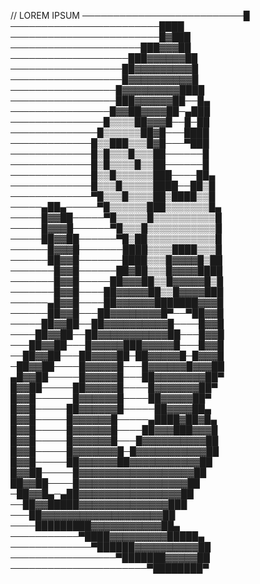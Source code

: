 // LOREM IPSUM
──────────────────────────█
────────────────────────████
────────────────────────█▓███
─────────────────────███▓▓▓██
───────────────────███▓▓▓▓▓▓██
──────────────────██▓▓▓▓▓▓▓▓▓█
──────────────────█▓▓▓▓▓▓▓▓▓▓█ 
─────────────────█▓▓▓▓▓▓▓▓▓████
─────────────────███▓▓▓▓▓▓██──█▄
────────────────█▓▓██▓▓▓▓██─▄███
───────────────█▒▒▒▒██▓▓▓█──█─██
──────────────█▒▒▒▒▒▒██▓█───████
─────────────█▒▒███▒▒▒█▓█───▀███
─────────────█▒█▒▒▒█▒▒▒██──────█
─────────────█▒█▒▒▒▒█▒▒██──────█
─────────────█▒▒█▒▒▒▒▒▒███────██▄
─────────────█▒▒▒█▒▒▒▒▒████──██▒█
─────────────▀█▒▒▒█▒▒▒▒██▒████▒▒█
─────▄██▄─────▀█▒▒▒▒▒▒███▒▒▒▒▒▒▒█▄
─────█▓▓██─────▀█▒▒▒▒▒█▒▒▒▒▒▒▒▒▒▒█
─────█▓▓▓█──────▀█▒▒▒█▒▒▒▒▒▒▒▒▒▒▒█
─────██▓▓██──────▀█▒██▒▒▒▒▒▒▒▒▒▒▒█
──────█▓▓▓█───────████▒▒▒▒████▒▒▒█
──────██▓▓█───────████▒▒▒█▓▓▓▓█▒██
───────█▓▓█──────██▓██▒▒▒█▓▓▓▓████
───────█▓▓█─────██▓▓▓██▒▒█▓▓▓▓▓█▒█
───────█▓▓█────██▓▓▓▓▓██▒▒█▓▓▓▓███
──────▄█▓▓█────██▓▓▓▓▓▓███████▓▓▓█
──────██▓▓█───██▓▓▓▓▓▓▓▓█▀──▀██▓▓█
─────██▓▓██──██▓▓▓▓▓▓▓▓▓▓█────█▓▓█
────██▓▓██──██▓▓▓▓▓▓▓▓▓▓▓██───█▓▓█
───██▓▓██───█▓▓▓▓▓███▓▓▓▓▓█───█▓▓█
──██▓▓██───██▓▓▓▓██─██▓▓▓▓▓█─█▓▓▓█
─██▓▓██────█▓▓▓▓▓█───█▓▓▓▓▓▓█▓▓▓██
▄█▓▓██─────█▓▓▓▓▓█───██▓▓▓▓▓▓▓▓██▀
█▓▓██─────██▓▓▓▓▓█────█▓▓▓▓▓▓▓██▀
█▓▓█──────█▓▓▓▓▓▓█────██▓▓▓▓▓██▀
█▓▓█─────██▓▓▓▓▓▓█─────██▓▓▓▓██▄
█▓▓█─────█▓▓▓▓▓▓█─────▄████▓██▓█▄
█▓▓█─────█▓▓▓▓▓▓█────██▓▓▓███▓▓▓█
█▓▓█─────█▓▓▓▓▓▓█───█▓▓▓▓▓▓▓▓▓▓██
█▓▓█─────█▓▓▓▓▓▓▓█─█▓▓▓▓▓▓▓▓▓▓▓██
█▓▓█─────██▓▓▓▓▓▓██▓▓▓▓▓▓▓▓▓▓▓██
█▓▓██─────█▓▓▓▓▓▓▓▓▓▓▓▓▓▓▓▓▓▓██
██▓▓██────█▓▓▓▓▓▓▓▓▓▓▓▓▓▓▓▓▓██
─██▓▓█▄─▄██▓▓▓▓▓▓▓▓▓▓▓▓▓▓▓▓██
──██▓▓█████▓▓▓▓▓▓▓▓▓▓▓▓▓▓███
───██▓▓▓▓▓▓▓▓▓▓▓▓▓▓▓▓▓▓▓██
────█████████▓▓▓▓▓▓▓▓▓▓▓██▄
───────────▀████▓▓▓▓▓▓▓▓▓█████▄
─────────────▀██████▓▓▓▓▓▓▓▓▓▓██
─────────────────▀███████▓▓▓▓▓██
──────────────────────▀████████▀
